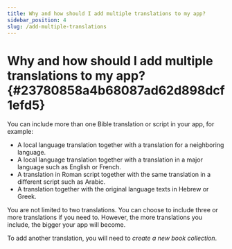 ```yaml
---
title: Why and how should I add multiple translations to my app?
sidebar_position: 4
slug: /add-multiple-translations
---
```




# **Why and how should I add multiple translations to my app?** {#23780858a4b68087ad62d898dcf1efd5}


You can include more than one Bible translation or script in your app, for example:

- A local language translation together with a translation for a neighboring language.
- A local language translation together with a translation in a major language such as English or French.
- A translation in Roman script together with the same translation in a different script such as Arabic.
- A translation together with the original language texts in Hebrew or Greek.

You are not limited to two translations. You can choose to include three or more translations if you need to. However, the more translations you include, the bigger your app will become.


To add another translation, you will need to _create a new book collection_.


